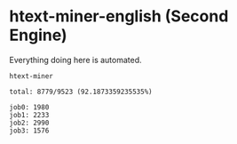 # htext-miner-english (Second Engine)

Everything doing here is automated.

```
htext-miner

total: 8779/9523 (92.1873359235535%)

job0: 1980
job1: 2233
job2: 2990
job3: 1576
```